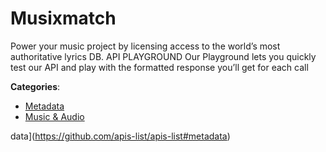 # Musixmatch


Power your music project by licensing access to the world’s most authoritative lyrics DB. API PLAYGROUND Our Playground lets you quickly test our API and play with the formatted response you’ll get for each call



**Categories**:
- [Metadata](https://github.com/apis-list/apis-list#metadata)
- [Music & Audio](https://github.com/apis-list/apis-list#music-and-audio)



data](https://github.com/apis-list/apis-list#metadata)






